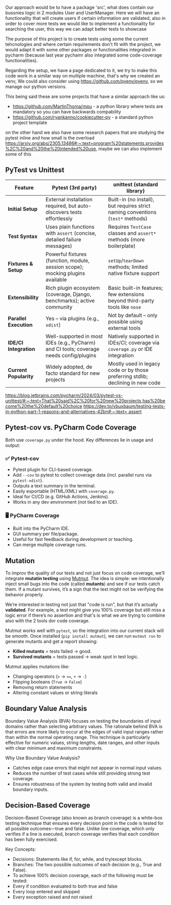 Our approach would be to have a package 'src', what does contain our bussnies logic in 2 modules User and UserManager. Here we will have an functionality that will create users if certain information are validated, also in order to cover more tests we would like to implement a functionality for searching the user, this way we can adapt better tests to showcase

The purpose of this project is to create tests using some the current tehcnologies and where certain requirements don't fit with the project, we would adapt it with some other packages or functionalities integrated in pycharm (because last year pychamr also integrated some code-coverage functionalities).

Regarding the setup, we have a page dedicated to it, we try to make this code work in a similar way on multiple machine, that's why we created an venv, We could also consider using https://github.com/pyenv/pyenv, so we manage our python versions.

This being said these are some projects that have a similar approach like us:

- https://github.com/MartinThoma/mpu - a python library where tests are mandatory so you can have backwards compability
- https://github.com/ryankanno/cookiecutter-py - a standard python project template

on the other hand we also have some research papers that are studying the pytest inline and how small is the overload https://arxiv.org/abs/2305.13486#:~:text=program%20statements,provides%2C%20and%20the%20intended%20use, maybe we can also implement some of this

## PyTest vs Unittest
| Feature | **Pytest (3rd party)** | **unittest (standard library)** |
|----------------------------|-----------------------------------------------------------------------------------------|----------------------------------------------------------------------------------|
| **Initial Setup** | External installation required, but auto-discovers tests effortlessly | Built-in (no install), but requires strict naming conventions (`test*` methods) |
| **Test Syntax** | Uses plain functions with `assert` (concise, detailed failure messages) | Requires `TestCase` classes and `assert*` methods (more boilerplate) |
| **Fixtures & Setup** | Powerful fixtures (function, module, session scope); mocking plugins available | `setUp`/`tearDown` methods; limited native fixture support | |
| **Extensibility** | Rich plugin ecosystem (coverage, Django, benchmarks); active community | Basic built-in features; few extensions beyond third-party tools like `nose` |
| **Parallel Execution** | Yes – via plugins (e.g., `xdist`) | Not by default – only possible using external tools |
| **IDE/CI Integration** | Well-supported in most IDEs (e.g., PyCharm) and CI tools; coverage needs config/plugins| Natively supported in IDEs/CI; coverage via `coverage.py` or IDE integration |
| **Current Popularity** | Widely adopted, de facto standard for new projects | Mostly used in legacy code or by those preferring stdlib; declining in new code |

https://blog.jetbrains.com/pycharm/2024/03/pytest-vs-unittest/#:~:text=That%20said%2C%20for%20new%20projects,has%20become%20the%20default%20choice
https://dev.to/vbuxbaum/testing-tests-in-python-part-1-reasons-and-alternatives-42bn#:~:text=,assert

## Pytest-cov vs. PyCharm Code Coverage

Both use `coverage.py` under the hood. Key differences lie in usage and output:

### ✅ Pytest-cov

- Pytest plugin for CLI-based coverage.
- Add `--cov` to pytest to collect coverage data (incl. parallel runs via `pytest-xdist`).
- Outputs a text summary in the terminal.
- Easily exportable (HTML/XML) with `coverage.py`.
- Ideal for CI/CD (e.g. GitHub Actions, Jenkins).
- Works in any dev environment (not tied to an IDE).

### 🖥️ PyCharm Coverage

- Built into the PyCharm IDE.
- GUI summary per file/package.
- Useful for fast feedback during development or teaching.
- Can merge multiple coverage runs.

## Mutation

To improv the quality of our tests and not just focus on code coverage, we’ll integrate **mutatin testing** using [Mutmut](https://github.com/boxed/mutmut). The idea is simple: we intentionally inject small bugs into the code (called **mutants**) and see if our tests catch them. If a mutant survives, it’s a sign that the test might not be verifying the behavior properly.

We’re interested in testing not just that "code is run", but that it’s actually **validated**. For example, a test might give you 100% coverage but still miss a logic error if there’s no assertion and that's is what we are trying to combine also with the 2 tools dor code coverage.

Mutmut works well with `pytest`, so the integration into our current stack will be smooth. Once installed (`pip install mutmut`), we can run `mutmut run` to generate mutants and get a report showing:

- **Killed mutants** = tests failed → good.
- **Survived mutants** = tests passed → weak spot in test logic.

Mutmut applies mutations like:

- Changing operators (`>` → `>=`, `+` → `-`)
- Flipping booleans (`True` → `False`)
- Removing return statements
- Altering constant values or string literals


## Boundary Value Analysis

Boundary Value Analysis (BVA) focuses on testing the boundaries of input domains rather than selecting arbitrary values. The rationale behind BVA is that errors are more likely to occur at the edges of valid input ranges rather than within the normal operating range. This technique is particularly effective for numeric values, string lengths, date ranges, and other inputs with clear minimum and maximum constraints.

Why Use Boundary Value Analysis?
- Catches edge case errors that might not appear in normal input values.
- Reduces the number of test cases while still providing strong test coverage.
- Ensures robustness of the system by testing both valid and invalid boundary inputs.



## Decision-Based Coverage

Decision-Based Coverage (also known as branch coverage) is a white-box testing technique that ensures every decision point in the code is tested for all possible outcomes—true and false. Unlike line coverage, which only verifies if a line is executed, branch coverage verifies that each condition has been fully exercised.



Key Concepts:
- Decisions: Statements like if, for, while, and try/except blocks.
- Branches: The two possible outcomes of each decision (e.g., True and False).
- To achieve 100% decision coverage, each of the following must be tested:
- Every if condition evaluated to both true and false
- Every loop entered and skipped
- Every exception raised and not raised

